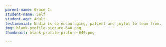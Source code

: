 ```yaml
---
parent-name: Grace C.
student-name: Self
student-age: Adult
testimonial: Nadia is so encouraging, patient and joyful to lean from. One of my favorite things about Nadia is that she will help you achieve your best with every piece of music both technically and emotionally, she never let me get away with shortcuts or mistakes. The best part is that she does this patiently and full of encouragement! She would always pick music pieces that I like to make the practice fun. I always felt happy, encouraged in our lessons. I studied with Nadia for over a year and we have accomplished so much! Nadia is an amazing piano teacher and I highly recommend her to anyone seeking enjoyable and greater achievement in piano studies.
img: blank-profile-picture-640.png
thumbnail: blank-profile-picture-640.png

---
```

